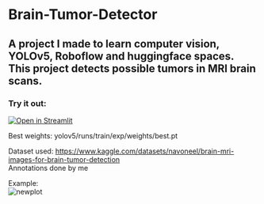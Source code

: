 # Brain-Tumor-Detector
## A project I made to learn computer vision, YOLOv5, Roboflow and huggingface spaces. This project detects possible tumors in MRI brain scans.

### Try it out:
[![Open in Streamlit](https://static.streamlit.io/badges/streamlit_badge_black_white.svg)](https://deboy2007-brain-tumor-detector-front-end-codeapp-8ze6b4.streamlit.app/)

Best weights: yolov5/runs/train/exp/weights/best.pt

Dataset used: https://www.kaggle.com/datasets/navoneel/brain-mri-images-for-brain-tumor-detection<br>
Annotations done by me

Example:<br>
![newplot](https://user-images.githubusercontent.com/66331423/210065849-2439d7a2-3766-4324-9491-0d97f1412d82.png)

